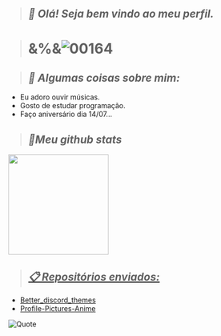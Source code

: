 > ## ***👋 Olá! Seja bem vindo ao meu perfil.***

> # &%&![00164](https://user-images.githubusercontent.com/110054625/194781268-9250dbc7-88d2-4a49-8702-926b33635def.png)


> ## ***🦚 Algumas coisas sobre mim:***
 
- Eu adoro ouvir músicas.
- Gosto de estudar programação.
- Faço aniversário dia 14/07...
 
 
 > ## ***👾Meu github stats***


  <a href="https://github.com/TlkW">
  <img height="200em" src="https://github-readme-stats.vercel.app/api?username=TlkW&show_icons=true&theme=dark&include_all_commits=true&count_private=true"/>
</div>
</div>
   
 > ## ***📋 Repositórios enviados:***
  - [Better_discord_themes](https://github.com/TlkW/Better_discord_themes)
  - [Profile-Pictures-Anime](https://https://github.com/TlkW/Profile-Pictures-Anime-)
  


![Quote](https://github-readme-quotes.herokuapp.com/quote?theme=dark&animation=default&layout=default&font=default)

